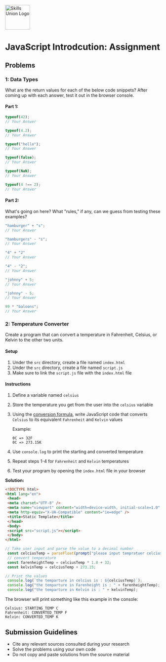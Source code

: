 [<img src="assets/images/su-logo.png" alt="Skills Union Logo" height="80px" />](https://www.skillsunion.com/)

# JavaScript Introdcution: Assignment

## Problems

### 1: Data Types

What are the return values for each of the below code snippets? After coming up with each answer, test it out in the browser console.

#### Part 1:

```js
typeof(42);
// Your Answer

typeof(4.2);
// Your Answer

typeof("hello");
// Your Answer

typeof(false);
// Your Answer

typeof(NaN);
// Your Answer

typeof(4 !== 2);
// Your Answer
```

#### Part 2:

What's going on here? What "rules," if any, can we guess from testing these examples?

```js
"hamburger" + "s";
// Your Answer

"hamburgers" - "s";
// Your Answer

"4" + "2"
// Your Answer

"4" - "2";
// Your Answer

"johnny" + 5;
// Your Answer

"johnny" - 5;
// Your Answer

99 * "baloons";
// Your Answer

```

### 2: Temperature Converter

Create a program that can convert a temperature in Fahrenheit, Celsius, or Kelvin to the other two units.

#### Setup

1. Under the `src` directory, create a file named `index.html`
1. Under the `src` directory, create a file named `script.js`
1. Make sure to link the `script.js` file with the `index.html` file

#### Instructions

1. Define a variable named `celsius`
1. Store the temperature you get from the user into the `celsius` variable
1. Using the [conversion formula](http://www.csgnetwork.com/temp2conv.html), write JavaScript code that converts `Celsius` to its equivalent `Fahrenheit` and `Kelvin` values

    Example:

    ```
    0C => 32F
    0C => 273.15K
    ```
1. Use `console.log` to print the starting and converted temperature
1. Repeat steps 1-4 for `Fahrenheit` and `Kelvin` temperatures
1. Test your program by opening the `index.html` file in your browser

**Solution:**
```html
<!DOCTYPE html>
<html lang="en">
 <head>
 <meta charset="UTF-8" />
 <meta name="viewport" content="width=device-width, initial-scale=1.0" />
 <meta http-equiv="X-UA-Compatible" content="ie=edge" />
 <title>Static Template</title>
 </head>
 <body>
 <script src="script.js"></script>
 </body>
</html>
```


```js
// Take user input and parse the value to a decimal number
 const celciusTemp = parseFloat(prompt("please input tempratuer celcius", 0.0));
 // convert temperature
 const farenheightTemp = celciusTemp * 1.8 + 32;
 const kelvinTemp = celciusTemp + 273.15;

// Print the values 
 console.log(`the temparture in celcius is : ${celciusTemp}`);
 console.log("the temparture in Farenheight is : " + farenheightTemp);
 console.log("the temparture in Kelvin is : " + kelvinTemp);
```

The browser will print something like this example in the console:

```
Celsius: STARTING_TEMP C
Fahrenheit: CONVERTED_TEMP F
Kelvin: CONVERTED_TEMP K
```

## Submission Guidelines

- Cite any relevant sources consulted during your research
- Solve the problems using your own code
- Do not copy and paste solutions from the source material
